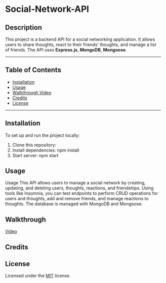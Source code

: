 # Social-Network-API

## Description

This project is a backend API for a social networking application. It allows users to share thoughts, react to their friends' thoughts, and manage a list of friends. The API uses **Express.js**, **MongoDB**, **Mongoose**.

---

## Table of Contents

- [Installation](#installation)
- [Usage](#usage)
- [Walkthrough Video](#walkthrough)
- [Credits](#credits)
- [License](#license)
---

## Installation

To set up and run the project locally:

1. Clone this repository:
2. Install dependencies: npm install
3. Start server: npm start

## Usage 

Usage
This API allows users to manage a social network by creating, updating, and deleting users, thoughts, reactions, and friendships. Using tools like Insomnia, you can test endpoints to perform CRUD operations for users and thoughts, add and remove friends, and manage reactions to thoughts. The database is managed with MongoDB and Mongoose.

## Walkthrough
[Video](https://www.veed.io/view/85df5794-33f0-4eb1-8bd2-3ee6c9f003d0?panel=share)
## Credits

## License

Licensed under the [MIT](https://opensource.org/licenses/MIT) license.